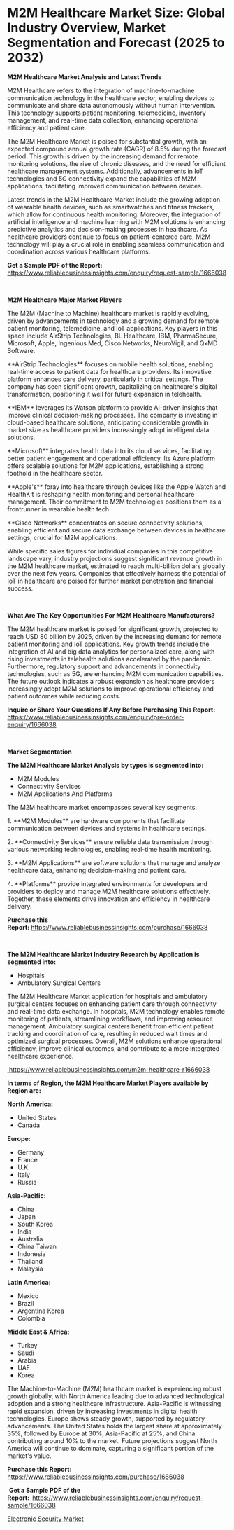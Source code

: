 <p><h1>M2M Healthcare Market Size: Global Industry Overview, Market Segmentation and Forecast (2025 to 2032)</h1></p><p><strong>M2M Healthcare Market Analysis and Latest Trends</strong></p>
<p><p>M2M Healthcare refers to the integration of machine-to-machine communication technology in the healthcare sector, enabling devices to communicate and share data autonomously without human intervention. This technology supports patient monitoring, telemedicine, inventory management, and real-time data collection, enhancing operational efficiency and patient care.</p><p>The M2M Healthcare Market is poised for substantial growth, with an expected compound annual growth rate (CAGR) of 8.5% during the forecast period. This growth is driven by the increasing demand for remote monitoring solutions, the rise of chronic diseases, and the need for efficient healthcare management systems. Additionally, advancements in IoT technologies and 5G connectivity expand the capabilities of M2M applications, facilitating improved communication between devices.</p><p>Latest trends in the M2M Healthcare Market include the growing adoption of wearable health devices, such as smartwatches and fitness trackers, which allow for continuous health monitoring. Moreover, the integration of artificial intelligence and machine learning with M2M solutions is enhancing predictive analytics and decision-making processes in healthcare. As healthcare providers continue to focus on patient-centered care, M2M technology will play a crucial role in enabling seamless communication and coordination across various healthcare platforms.</p></p>
<p><strong>Get a Sample PDF of the Report:&nbsp;</strong> <a href="https://www.reliablebusinessinsights.com/enquiry/request-sample/1666038?utm_campaign=2201&utm_medium=2&utm_source=Github&utm_content=ia&utm_term=15022025&utm_id=m2m-healthcare">https://www.reliablebusinessinsights.com/enquiry/request-sample/1666038</a></p>
<p>&nbsp;</p>
<p><strong>M2M Healthcare Major Market Players</strong></p>
<p><p>The M2M (Machine to Machine) healthcare market is rapidly evolving, driven by advancements in technology and a growing demand for remote patient monitoring, telemedicine, and IoT applications. Key players in this space include AirStrip Technologies, BL Healthcare, IBM, PharmaSecure, Microsoft, Apple, Ingenious Med, Cisco Networks, NeuroVigil, and QxMD Software.</p><p>**AirStrip Technologies** focuses on mobile health solutions, enabling real-time access to patient data for healthcare providers. Its innovative platform enhances care delivery, particularly in critical settings. The company has seen significant growth, capitalizing on healthcare's digital transformation, positioning it well for future expansion in telehealth.</p><p>**IBM** leverages its Watson platform to provide AI-driven insights that improve clinical decision-making processes. The company is investing in cloud-based healthcare solutions, anticipating considerable growth in market size as healthcare providers increasingly adopt intelligent data solutions.</p><p>**Microsoft** integrates health data into its cloud services, facilitating better patient engagement and operational efficiency. Its Azure platform offers scalable solutions for M2M applications, establishing a strong foothold in the healthcare sector.</p><p>**Apple's** foray into healthcare through devices like the Apple Watch and HealthKit is reshaping health monitoring and personal healthcare management. Their commitment to M2M technologies positions them as a frontrunner in wearable health tech.</p><p>**Cisco Networks** concentrates on secure connectivity solutions, enabling efficient and secure data exchange between devices in healthcare settings, crucial for M2M applications.</p><p>While specific sales figures for individual companies in this competitive landscape vary, industry projections suggest significant revenue growth in the M2M healthcare market, estimated to reach multi-billion dollars globally over the next few years. Companies that effectively harness the potential of IoT in healthcare are poised for further market penetration and financial success.</p></p>
<p>&nbsp;</p>
<p><strong>What Are The Key Opportunities For M2M Healthcare Manufacturers?</strong></p>
<p><p>The M2M healthcare market is poised for significant growth, projected to reach USD 80 billion by 2025, driven by the increasing demand for remote patient monitoring and IoT applications. Key growth trends include the integration of AI and big data analytics for personalized care, along with rising investments in telehealth solutions accelerated by the pandemic. Furthermore, regulatory support and advancements in connectivity technologies, such as 5G, are enhancing M2M communication capabilities. The future outlook indicates a robust expansion as healthcare providers increasingly adopt M2M solutions to improve operational efficiency and patient outcomes while reducing costs.</p></p>
<p><strong>Inquire or Share Your Questions If Any Before Purchasing This Report:</strong> <a href="https://www.reliablebusinessinsights.com/enquiry/pre-order-enquiry/1666038?utm_campaign=2201&utm_medium=2&utm_source=Github&utm_content=ia&utm_term=15022025&utm_id=m2m-healthcare">https://www.reliablebusinessinsights.com/enquiry/pre-order-enquiry/1666038</a></p>
<p>&nbsp;</p>
<p><strong>Market Segmentation</strong></p>
<p><strong>The M2M Healthcare Market Analysis by types is segmented into:</strong></p>
<p><ul><li>M2M Modules</li><li>Connectivity Services</li><li>M2M Applications And Platforms</li></ul></p>
<p><p>The M2M healthcare market encompasses several key segments: </p><p>1. **M2M Modules** are hardware components that facilitate communication between devices and systems in healthcare settings.</p><p>2. **Connectivity Services** ensure reliable data transmission through various networking technologies, enabling real-time health monitoring.</p><p>3. **M2M Applications** are software solutions that manage and analyze healthcare data, enhancing decision-making and patient care.</p><p>4. **Platforms** provide integrated environments for developers and providers to deploy and manage M2M healthcare solutions effectively. Together, these elements drive innovation and efficiency in healthcare delivery.</p></p>
<p><strong>Purchase this Report:&nbsp;</strong><a href="https://www.reliablebusinessinsights.com/purchase/1666038?utm_campaign=2201&utm_medium=2&utm_source=Github&utm_content=ia&utm_term=15022025&utm_id=m2m-healthcare">https://www.reliablebusinessinsights.com/purchase/1666038</a></p>
<p>&nbsp;</p>
<p><strong>The M2M Healthcare Market Industry Research by Application is segmented into:</strong></p>
<p><ul><li>Hospitals</li><li>Ambulatory Surgical Centers</li></ul></p>
<p><p>The M2M Healthcare Market application for hospitals and ambulatory surgical centers focuses on enhancing patient care through connectivity and real-time data exchange. In hospitals, M2M technology enables remote monitoring of patients, streamlining workflows, and improving resource management. Ambulatory surgical centers benefit from efficient patient tracking and coordination of care, resulting in reduced wait times and optimized surgical processes. Overall, M2M solutions enhance operational efficiency, improve clinical outcomes, and contribute to a more integrated healthcare experience.</p></p>
<p><a href="https://www.reliablebusinessinsights.com/m2m-healthcare-r1666038?utm_campaign=2201&utm_medium=2&utm_source=Github&utm_content=ia&utm_term=15022025&utm_id=m2m-healthcare">&nbsp;https://www.reliablebusinessinsights.com/m2m-healthcare-r1666038</a></p>
<p><strong>In terms of Region, the M2M Healthcare Market Players available by Region are:</strong></p>
<p>
    <p> <strong> North America: </strong>
        <ul>
            <li>United States</li>
            <li>Canada</li>
        </ul>
        </p> 
    <p> <strong> Europe: </strong>
        <ul>
            <li>Germany</li>
            <li>France</li>
            <li>U.K.</li>
            <li>Italy</li>
            <li>Russia</li>
        </ul>
        </p> 
    <p> <strong> Asia-Pacific: </strong>
        <ul>
            <li>China</li>
            <li>Japan</li>
            <li>South Korea</li>
            <li>India</li>
            <li>Australia</li>
            <li>China Taiwan</li>
            <li>Indonesia</li>
            <li>Thailand</li>
            <li>Malaysia</li>
        </ul>
        </p> 
    <p> <strong> Latin America: </strong>
        <ul>
            <li>Mexico</li>
            <li>Brazil</li>
            <li>Argentina Korea</li>
            <li>Colombia</li>
        </ul>
        </p> 
    <p> <strong> Middle East & Africa: </strong>
        <ul>
            <li>Turkey</li>
            <li>Saudi</li>
            <li>Arabia</li>
            <li>UAE</li>
            <li>Korea</li>
        </ul>
    </p>
    </p>
<p><p>The Machine-to-Machine (M2M) healthcare market is experiencing robust growth globally, with North America leading due to advanced technological adoption and a strong healthcare infrastructure. Asia-Pacific is witnessing rapid expansion, driven by increasing investments in digital health technologies. Europe shows steady growth, supported by regulatory advancements. The United States holds the largest share at approximately 35%, followed by Europe at 30%, Asia-Pacific at 25%, and China contributing around 10% to the market. Future projections suggest North America will continue to dominate, capturing a significant portion of the market's value.</p></p>
<p><strong>Purchase this Report: </strong><a href="https://www.reliablebusinessinsights.com/purchase/1666038?utm_campaign=2201&utm_medium=2&utm_source=Github&utm_content=ia&utm_term=15022025&utm_id=m2m-healthcare">https://www.reliablebusinessinsights.com/purchase/1666038</a></p>
<p>&nbsp;<strong>Get a Sample PDF of the Report:&nbsp;&nbsp;</strong><a href="https://www.reliablebusinessinsights.com/enquiry/request-sample/1666038?utm_campaign=2201&utm_medium=2&utm_source=Github&utm_content=ia&utm_term=15022025&utm_id=m2m-healthcare">https://www.reliablebusinessinsights.com/enquiry/request-sample/1666038</a></p>
<p><strong></strong></p>
<p><p><a href="https://github.com/gerdabatiskzv9/Market-Research-Report-List-1/blob/main/electronic-security-market.md?utm_campaign=2201&utm_medium=2&utm_source=Github&utm_content=ia&utm_term=15022025&utm_id=m2m-healthcare">Electronic Security Market</a></p></p>